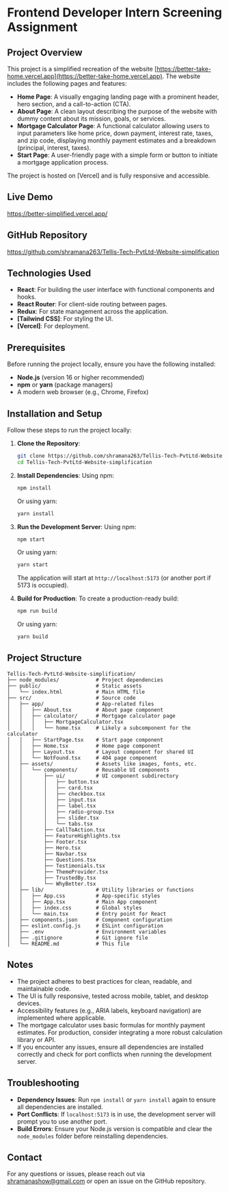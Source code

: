 # Frontend Developer Intern Screening Assignment

## Project Overview
This project is a simplified recreation of the website [https://better-take-home.vercel.app](https://better-take-home.vercel.app). The website includes the following pages and features:

- **Home Page**: A visually engaging landing page with a prominent header, hero section, and a call-to-action (CTA).
- **About Page**: A clean layout describing the purpose of the website with dummy content about its mission, goals, or services.
- **Mortgage Calculator Page**: A functional calculator allowing users to input parameters like home price, down payment, interest rate, taxes, and zip code, displaying monthly payment estimates and a breakdown (principal, interest, taxes).
- **Start Page**: A user-friendly page with a simple form or button to initiate a mortgage application process.

The project is hosted on [Vercel] and is fully responsive and accessible.

## Live Demo
https://better-simplified.vercel.app/

## GitHub Repository
https://github.com/shramana263/Tellis-Tech-PvtLtd-Website-simplification

## Technologies Used
- **React**: For building the user interface with functional components and hooks.
- **React Router**: For client-side routing between pages.
- **Redux**: For state management across the application.
- **[Tailwind CSS]**: For styling the UI.
- **[Vercel]**: For deployment.

## Prerequisites
Before running the project locally, ensure you have the following installed:
- **Node.js** (version 16 or higher recommended)
- **npm** or **yarn** (package managers)
- A modern web browser (e.g., Chrome, Firefox)

## Installation and Setup
Follow these steps to run the project locally:

1. **Clone the Repository**:
   ```bash
   git clone https://github.com/shramana263/Tellis-Tech-PvtLtd-Website-simplification.git
   cd Tellis-Tech-PvtLtd-Website-simplification
   ```

2. **Install Dependencies**:
   Using npm:
   ```bash
   npm install
   ```
   Or using yarn:
   ```bash
   yarn install
   ```

3. **Run the Development Server**:
   Using npm:
   ```bash
   npm start
   ```
   Or using yarn:
   ```bash
   yarn start
   ```
   The application will start at `http://localhost:5173` (or another port if 5173 is occupied).

4. **Build for Production**:
   To create a production-ready build:
   ```bash
   npm run build
   ```
   Or using yarn:
   ```bash
   yarn build
   ```

## Project Structure
```
Tellis-Tech-PvtLtd-Website-simplification/
├── node_modules/            # Project dependencies
├── public/                  # Static assets
│   └── index.html           # Main HTML file
├── src/                     # Source code
│   ├── app/                 # App-related files
│   │   ├── About.tsx        # About page component
│   │   ├── calculator/      # Mortgage calculator page
│   │   │   ├── MortgageCalculator.tsx
│   │   │   └── home.tsx     # Likely a subcomponent for the calculator
│   │   ├── StartPage.tsx    # Start page component
│   │   ├── Home.tsx         # Home page component
│   │   ├── Layout.tsx       # Layout component for shared UI
│   │   └── NotFound.tsx     # 404 page component
│   ├── assets/              # Assets like images, fonts, etc.
│   │   └── components/      # Reusable UI components
│   │       ├── ui/          # UI component subdirectory
│   │       │   ├── button.tsx
│   │       │   ├── card.tsx
│   │       │   ├── checkbox.tsx
│   │       │   ├── input.tsx
│   │       │   ├── label.tsx
│   │       │   ├── radio-group.tsx
│   │       │   ├── slider.tsx
│   │       │   └── tabs.tsx
│   │       ├── CallToAction.tsx
│   │       ├── FeatureHighlights.tsx
│   │       ├── Footer.tsx
│   │       ├── Hero.tsx
│   │       ├── Navbar.tsx
│   │       ├── Questions.tsx
│   │       ├── Testimonials.tsx
│   │       ├── ThemeProvider.tsx
│   │       ├── TrustedBy.tsx
│   │       └── WhyBetter.tsx
│   ├── lib/                 # Utility libraries or functions
│   │   ├── App.css          # App-specific styles
│   │   ├── App.tsx          # Main App component
│   │   ├── index.css        # Global styles
│   │   └── main.tsx         # Entry point for React
│   ├── components.json      # Component configuration
│   ├── eslint.config.js     # ESLint configuration
│   ├── .env                 # Environment variables
│   ├── .gitignore           # Git ignore file
│   └── README.md            # This file
```

## Notes
- The project adheres to best practices for clean, readable, and maintainable code.
- The UI is fully responsive, tested across mobile, tablet, and desktop devices.
- Accessibility features (e.g., ARIA labels, keyboard navigation) are implemented where applicable.
- The mortgage calculator uses basic formulas for monthly payment estimates. For production, consider integrating a more robust calculation library or API.
- If you encounter any issues, ensure all dependencies are installed correctly and check for port conflicts when running the development server.

## Troubleshooting
- **Dependency Issues**: Run `npm install` or `yarn install` again to ensure all dependencies are installed.
- **Port Conflicts**: If `localhost:5173` is in use, the development server will prompt you to use another port.
- **Build Errors**: Ensure your Node.js version is compatible and clear the `node_modules` folder before reinstalling dependencies.

## Contact
For any questions or issues, please reach out via shramanashow@gmail.com or open an issue on the GitHub repository.
